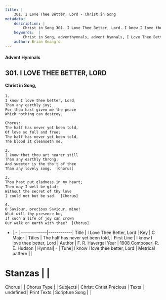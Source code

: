 ```yaml
---
title: |
    301. I Love Thee Better, Lord - Christ in Song
metadata:
    description: |
        Christ in Song 301. I Love Thee Better, Lord. I know I love thee better, Lord, Than any earthly joy; For thou hast given me the peace Which nothing can destroy. Chorus: The half has never yet been told, Of love so full and free; The half has never yet been told, The blood it cleanseth me.
    keywords:  |
        Christ in Song, adventhymnals, advent hymnals, I Love Thee Better, Lord, I know I love thee better, Lord. The half has never yet been told,
    author: Brian Onang'o
---
```


#### Advent Hymnals
## 301. I LOVE THEE BETTER, LORD
####  Christ in Song,

```txt
1.
I know I love thee better, Lord,
Than any earthly joy;
For thou hast given me the peace
Which nothing can destroy.

Chorus:
The half has never yet been told,
Of love so full and free;
The half has never yet been told,
The blood it cleanseth me.

2.
I know that thou art nearer still
Than any earthly throng;
And sweeter is the tho't of thee
Than any lovely song.  [Chorus]

3.
Thou hast put gladness in my heart;
Then may I well be glad;
Without the secret of thy love 
I could not but be sad.  [Chorus]

4.
O Saviour, precious Saviour, mine!
What will thy presence be,
If such a life of joy can crown
Our walk on earth with thee?  [Chorus]

```

- |   -  |
-------------|------------|
Title | I Love Thee Better, Lord |
Key | C Major |
Titles | The half has never yet been told, |
First Line | I know I love thee better, Lord |
Author | F. R. Havergal
Year | 1908
Composer| R. E. Hudson |
Hymnal|  - |
Tune| I know I love thee better, Lord |
Metrical pattern | |
# Stanzas |  |
Chorus |  |
Chorus Type |  |
Subjects | Christ: Christ Precious |
Texts | undefined |
Print Texts | 
Scripture Song |  |
    
